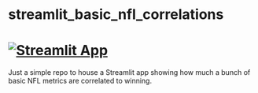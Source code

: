 # streamlit_basic_nfl_correlations
# [![Streamlit App](https://static.streamlit.io/badges/streamlit_badge_black_white.svg)](https://<your-custom-subdomain>.streamlit.app)

Just a simple repo to house a Streamlit app showing how much a bunch of basic NFL metrics are correlated to winning.
